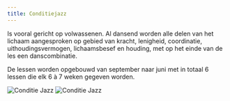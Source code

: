 ```yaml
---
title: Conditiejazz
---
```

Is vooral gericht op volwassenen. Al dansend worden alle delen van het lichaam aangesproken op gebied van kracht, lenigheid, coordinatie, uithoudingsvermogen, lichaamsbesef en houding, met op het einde van de les een danscombinatie.

De lessen worden opgebouwd van september naar juni met in totaal 6 lessen die elk 6 à 7 weken gegeven worden.

![Conditie Jazz](/pictures/dansrichtingen/conditiejazz1.jpg)
![Conditie Jazz](/pictures/dansrichtingen/conditiejazz2.jpg)
